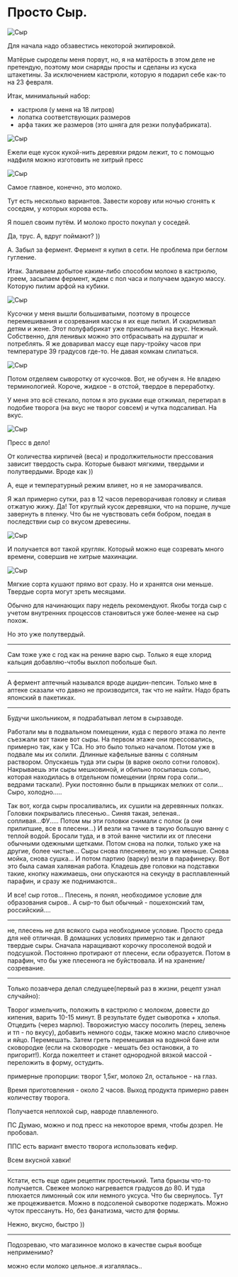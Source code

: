 # Просто Сыр.
![Сыр](/images/Kulinar/Zagotovki/make_sir-01.jpg 'Сыр')

Для начала надо обзавестись некоторой экипировкой.

Матёрые сыроделы меня порвут, но, я на матёрость в этом деле не претендую, поэтому мои снаряды просты и сделаны из куска штакетины. За исключением кастрюли, которую я подарил себе как-то на 23 февраля.

Итак, минимальный набор:

- кастрюля (у меня на 18 литров)
- лопатка соответствующих размеров
- арфа таких же размеров (это шняга для резки полуфабриката).

![Сыр](/images/Kulinar/Zagotovki/make_sir-02.jpg 'Сыр')

Ежели еще кусок кукой-нить деревяхи рядом лежит, то с помощью надфиля можно изготовить не хитрый пресс

![Сыр](/images/Kulinar/Zagotovki/make_sir-03.jpg 'Сыр')

Самое главное, конечно, это молоко.

Тут есть несколько вариантов. Завести корову или ночью сгонять к соседям, у которых корова есть. 

Я пошел своим путём. И молоко просто покупал у соседей.

Да, трус. А, вдруг поймают? ))

А. Забыл за фермент. Фермент я купил в сети. Не проблема при беглом гугление.

Итак. Заливаем добытое каким-либо способом молоко в кастрюлю, греем, засыпаем фермент, ждем с пол часа и получаем эдакую массу. Которую пилим арфой на кубики.

![Сыр](/images/Kulinar/Zagotovki/make_sir-04.jpg 'Сыр')

Кусочки у меня вышли большиватыми, поэтому в процессе перемешивания и созревания массы я их еще пилил. И скармливал детям и жене. Этот полуфабрикат уже прикольный на вкус. Нежный. Собственно, для ленивых можно это отбрасывать на дуршлаг и потреблять. Я же доваривал массу еще пару-тройку часов при температуре 39 градусов где-то. Не давая комкам слипаться.

![Сыр](/images/Kulinar/Zagotovki/make_sir-05.jpg 'Сыр')

Потом отделяем сыворотку от кусочков. Вот, не обучен я. Не владею терминологией. Короче, жидкое - в отстой, твердое в переработку.

У меня это всё стекало, потом я это руками еще отжимал, перетирал в подобие творога (на вкус не творог совсем) и чутка подсаливал. На вкус.

![Сыр](/images/Kulinar/Zagotovki/make_sir-06.jpg 'Сыр')

Пресс в дело!

От количества кирпичей (веса) и продолжительности прессования зависит твердость сыра. Которые бывают мягкими, твердыми и полутвердыми. Вроде как ))

А, еще и температурный режим влияет, но я не заморачивался.

Я жал примерно сутки, раз в 12 часов переворачивая головку и сливая отжатую жижу. Да! Тот круглый кусок деревяшки, что на поршне, лучше завернуть в пленку. Что бы не чувствовать себя бобром, поедая в последствии сыр со вкусом древесины.

![Сыр](/images/Kulinar/Zagotovki/make_sir-07.jpg 'Сыр')

И получается вот такой кругляк. Который можно еще созревать много времени, совершив не хитрые махинации.

![Сыр](/images/Kulinar/Zagotovki/make_sir-08.jpg 'Сыр')

Мягкие сорта кушают прямо вот сразу. Но и хранятся они меньше. Твердые сорта могут зреть месяцами.

Обычно для начинающих пару недель рекомендуют. Якобы тогда сыр с учетом внутренних процессов становиться уже более-менее на сыр похож.

Но это уже полутвердый.

-------
Сам тоже уже с год как на ренине варю сыр.
Только я еще хлорид кальция добавляю-чтобы выхлоп побольше был.

-------
А фермент аптечный назывался вроде ацидин-пепсин. Только мне в аптеке сказали что давно не производится, так что не найти. Надо брать японский в пакетиках.

-------
Будучи школьником, я подрабатывал летом в сырзаводе.

Работали мы в подвальном помещении, куда с первого этажа по ленте съезжали вот такие вот сыры. На первом этаже они прессовались, примерно так, как у ТСа. Но это было только началом. Потом уже в подвале мы их солили. Длинные кафельные ванны с соляным раствором. Опускаешь туда эти сыры (в варке около сотни головок). Накрываешь эти сыры мешковиной, и обильно посыпаешь солью, которая находилась в отдельном помещении (прям гора соли... ведрами таскали). Руки постоянно были в прыщиках мелких от соли... Сыро, холодно.....

Так вот, когда сыры просаливались, их сушили на деревянных полках. Головки покрывались плесенью.. Синяя такая, зеленая.. сопливая...ФУ..... Потом мы эти головки снимали с полок (а они прилипшие, все в плесени...) И везли на тачке в такую большую ванну с теплой водой. Бросали туда, и в этой ванне чистили их от плесени обычными одежными щетками. Потом снова на полки, только уже на другие, более чистые... Сыры снова плесневели, но уже меньше. Снова мойка, снова сушка... И потом партию (варку) везли в парафинерку. Вот это была самая халявная работа. Кладешь две головки на подставки такие, кнопку нажимаешь, они опускаются на секунду в расплавленный парафин, и сразу же поднимаются..

И все! сыр готов... Плесень, я понял, необходимое условие для образования сыров.. А сыр-то был обычный - пошехонский там, российский....

-------
не, плесень не для всякого сыра необходимое условие. Просто среда для неё отличная. В домашних условиях примерно так и делают твердые сыры. Сначала наращивают корочку просоленой водой и подсушкой. Постоянно протирают от плесени, если образуется. Потом в парафин, что бы уже плесенюга не буйствовала. И на хранение/созревание.

-------
Только позавчера делал следущее(первый раз в жизни, рецепт узнал случайно):

Творог измельчить, положить в кастрюлю с молоком, довести до кипения, варить 10-15 минут. В результате будет сыворотка + хлопья. Отцедить (через марлю). Творожистую массу посолить (перец, зелень и тп - по вкусу), добавить немного соды, также можно масло сливочное и яйцо. Перемешать. Затем греть перемешивая на водяной бане или сковородке (если на сковородке - мешать без остановки, а то пригорит!). Когда пожелтеет и станет однородной вязкой массой - переложить в форму, остудить.

примерные пропорции: творог 1,5кг, молоко 2л, остальное - на глаз.

Время приготовления - около 2 часов. Выход продукта примерно равен количеству творога.

Получается неплохой сыр, навроде плавленного.

ПС Думаю, можно и под пресс на некоторое время, чтобы дозрел. Не пробовал.

ППС есть вариант вместо творога использовать кефир.

Всем вкусной хавки!

-------
Кстати, есть еще один рецептик простенький. Типа брынзы что-то получается. Свежее молоко нагревается градусов до 80. И туда плюхается лимонный сок или немного уксуса. Что бы свернулось. Тут же процеживается. Можно в подсоленой сыворотке подержать. Можно чуток прессануть. Но, без фанатизма, чисто для формы.

Нежно, вкусно, быстро ))

-------
Подозреваю, что магазинное молоко в качестве сырья вообще неприменимо?

можно если молоко цельное..я изгалялась..
